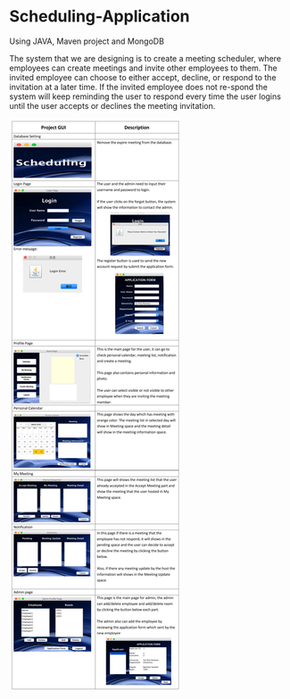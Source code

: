 # Scheduling-Application
Using JAVA, Maven project and MongoDB

   The system that we are designing is to create a meeting scheduler, where employees can create meetings and invite other employees to them. The invited employee can choose to either accept, decline, or respond to the invitation at a later time. If the invited employee does not re-spond the system will keep reminding the user to respond every time the user logins until the user accepts or declines the meeting invitation.

![](Intro.png)
